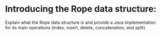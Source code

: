 # Introducing the Rope data structure:

Explain what the Rope data structure is and provide a Java implementation for its main operations (index, insert,
delete, concatenation, and split).